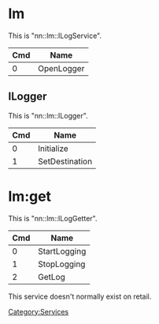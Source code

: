 # lm

This is "nn::lm::ILogService".

| Cmd | Name       |
| --- | ---------- |
| 0   | OpenLogger |

## ILogger

This is "nn::lm::ILogger".

| Cmd | Name           |
| --- | -------------- |
| 0   | Initialize     |
| 1   | SetDestination |

# lm:get

This is "nn::lm::ILogGetter".

| Cmd | Name         |
| --- | ------------ |
| 0   | StartLogging |
| 1   | StopLogging  |
| 2   | GetLog       |

This service doesn't normally exist on retail.

[Category:Services](Category:Services "wikilink")
